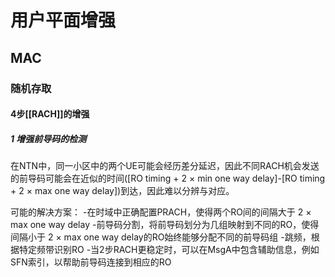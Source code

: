 # 用户平面增强
## MAC
### 随机存取
#### 4步[[RACH]]的增强
##### 1 增强前导码的检测

在NTN中，同一小区中的两个UE可能会经历差分延迟，因此不同RACH机会发送的前导码可能会在近似的时间(\[RO timing + 2 × min one way delay\]-\[RO timing + 2 × max one way delay\])到达，因此难以分辨与对应。

可能的解决方案：
-在时域中正确配置PRACH，使得两个RO间的间隔大于 2 × max one way delay
-前导码分割，将前导码划分为几组映射到不同的RO，使得间隔小于 2 × max one way delay的RO始终能够分配不同的前导码组
-跳频，根据特定频带识别RO
-当2步RACH更稳定时，可以在MsgA中包含辅助信息，例如SFN索引，以帮助前导码连接到相应的RO



